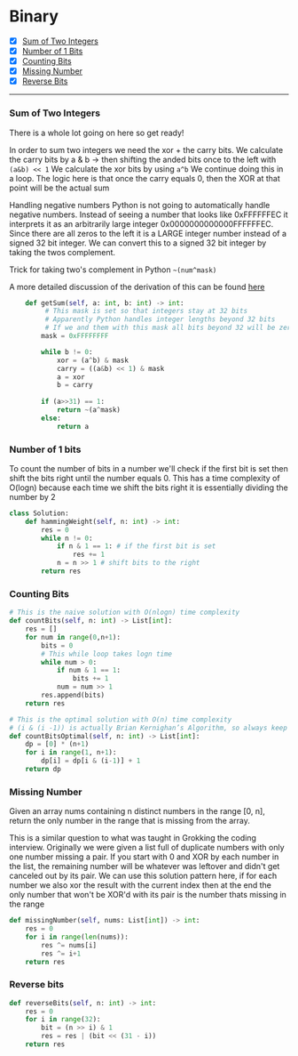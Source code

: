 
# Binary

- [X] [Sum of Two Integers](https://leetcode.com/problems/sum-of-two-integers/)
- [X] [Number of 1 Bits](https://leetcode.com/problems/number-of-1-bits/)
- [X] [Counting Bits](https://leetcode.com/problems/counting-bits/)
- [X] [Missing Number](https://leetcode.com/problems/missing-number/)
- [X] [Reverse Bits](https://leetcode.com/problems/reverse-bits/)

---

### Sum of Two Integers ###

There is a whole lot going on here so get ready!

In order to sum two integers we need the xor + the carry bits.
We calculate the carry bits by a & b -> then shifting the anded bits once to the left with ```(a&b) << 1```
We calculate the xor bits by using ```a^b```
We continue doing this in a loop. The logic here is that once the carry equals 0, then the XOR at that point will be the actual sum 

Handling negative numbers
Python is not going to automatically handle negative numbers.
Instead of seeing a number that looks like 0xFFFFFFEC it interprets it as an arbitrarily large integer 0x0000000000000FFFFFFEC. Since there are all zeros to the left it is a LARGE integer number instead of a signed 32 bit integer. We can convert this to a signed 32 bit integer by taking the twos complement.

Trick for taking two's complement in Python
```~(num^mask)```

A more detailed discussion of the derivation of this can be found [here](https://leetcode.com/problems/sum-of-two-integers/discuss/776952/Python-BEST-LeetCode-371-Explanation-for-Python)



```python
    def getSum(self, a: int, b: int) -> int:
         # This mask is set so that integers stay at 32 bits
         # Apparently Python handles integer lengths beyond 32 bits
         # If we and them with this mask all bits beyond 32 will be zeroed out
        mask = 0xFFFFFFFF

        while b != 0:
            xor = (a^b) & mask
            carry = ((a&b) << 1) & mask
            a = xor
            b = carry
            
        if (a>>31) == 1:
            return ~(a^mask)
        else:
            return a
```

### Number of 1 bits ###
To count the number of bits in a number we'll check if the first bit is set then shift the bits right until the number equals 0. This has a time complexity of O(logn) because each time we shift the bits right it is essentially dividing the number by 2
```python
class Solution:
    def hammingWeight(self, n: int) -> int:
        res = 0
        while n != 0:
            if n & 1 == 1: # if the first bit is set
                res += 1
            n = n >> 1 # shift bits to the right
        return res
```

### Counting Bits ###
```python
# This is the naive solution with O(nlogn) time complexity
def countBits(self, n: int) -> List[int]:
    res = []
    for num in range(0,n+1):
        bits = 0
        # This while loop takes logn time
        while num > 0:
            if num & 1 == 1:
                bits += 1
            num = num >> 1
        res.append(bits)
    return res

# This is the optimal solution with O(n) time complexity
# (i & (i -1)) is actually Brian Kernighan’s Algorithm, so always keep it handy for counting ones
def countBitsOptimal(self, n: int) -> List[int]:
    dp = [0] * (n+1)
    for i in range(1, n+1):
        dp[i] = dp[i & (i-1)] + 1
    return dp
```

### Missing Number ###
Given an array nums containing n distinct numbers in the range [0, n], return the only number in the range that is missing from the array.

This is a similar question to what was taught in Grokking the coding interview. Originally we were given a list full of duplicate numbers with only one number missing a pair. If you start with 0 and XOR by each number in the list, the remaining number will be whatever was leftover and didn't get canceled out by its pair. We can use this solution pattern here, if for each number we also xor the result with the current index then at the end the only number that won't be XOR'd with its pair is the number thats missing in the range 

```python
def missingNumber(self, nums: List[int]) -> int:
    res = 0
    for i in range(len(nums)):
        res ^= nums[i]
        res ^= i+1
    return res
```

### Reverse bits ###
```python
def reverseBits(self, n: int) -> int:
    res = 0
    for i in range(32):
        bit = (n >> i) & 1
        res = res | (bit << (31 - i))
    return res
```